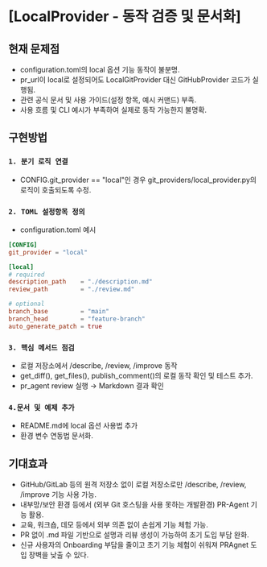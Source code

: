 # [LocalProvider - 동작 검증 및 문서화]

## 현재 문제점

- configuration.toml의 local 옵션 기능 동작이 불분명.
- pr_url이 local로 설정되어도 LocalGitProvider 대신 GitHubProvider 코드가 실행됨.
- 관련 공식 문서 및 사용 가이드(설정 항목, 예시 커맨드) 부족.
- 사용 흐름 및 CLI 예시가 부족하여 실제로 동작 가능한지 불명확.

## 구현방법

### `1. 분기 로직 연결`
- CONFIG.git_provider == "local"인 경우 git_providers/local_provider.py의 로직이 호출되도록 수정.

### `2. TOML 설정항목 정의`

- configuration.toml 예시

```toml
[CONFIG]
git_provider = "local"

[local]
# required
description_path    = "./description.md"
review_path         = "./review.md"

# optional
branch_base         = "main"
branch_head         = "feature-branch"
auto_generate_patch = true
```

### `3. 핵심 메서드 점검`
- 로컬 저장소에서 /describe, /review, /improve 동작 
- get_diff(), get_files(), publish_comment()의 로컬 동작 확인 및 테스트 추가.
- pr_agent review 실행 → Markdown 결과 확인

### `4.문서 및 예제 추가`
- README.md에 local 옵션 사용법 추가
- 환경 변수 연동법 문서화.



## 기대효과
- GitHub/GitLab 등의 원격 저장소 없이 로컬 저장소로만 /describe, /review, /improve 기능 사용 가능.
- 내부망/보안 환경 등에서 (외부 Git 호스팅을 사용 못하는 개발환경) PR-Agent 기능 활용.
- 교육, 워크숍, 데모 등에서 외부 의존 없이 손쉽게 기능 체험 가능. 
- PR 없이 .md 파일 기반으로 설명과 리뷰 생성이 가능하여 초기 도입 부담 완화.
- 신규 사용자의 Onboarding 부담을 줄이고 초기 기능 체험이 쉬워져 PRAgnet 도입 장벽을 낮출 수 있다.

